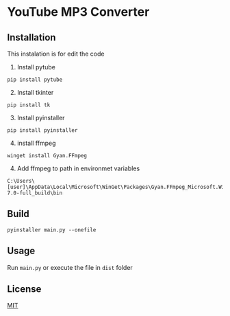 # YouTube MP3 Converter

## Installation

This instalation is for edit the code

1. Install pytube
```
pip install pytube
```
2. Install tkinter
```
pip install tk
```
3. Install pyinstaller
```
pip install pyinstaller
```
4. install ffmpeg
```
winget install Gyan.FFmpeg
```
4. Add ffmpeg to path in environmet variables
```
C:\Users\[user]\AppData\Local\Microsoft\WinGet\Packages\Gyan.FFmpeg_Microsoft.Winget.Source_8wekyb3d8bbwe\ffmpeg-7.0-full_build\bin
```

## Build
```
pyinstaller main.py --onefile
```

## Usage
Run ``main.py`` or execute the file in ``dist`` folder

## License

[MIT](https://choosealicense.com/licenses/mit/)
